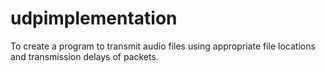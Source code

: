 # udpimplementation
To create a program to transmit audio files using appropriate file locations and transmission delays of packets.
